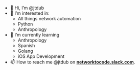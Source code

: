 - 👋 Hi, I’m @jtdub
- 👀 I’m interested in:
     - All things network automation
     - Python
     - Anthropology
- 🌱 I’m currently learning
     - Anthropology
     - Spanish
     - Golang
     - iOS App Development
- 📫 How to reach me @jtdub on **[networktocode.slack.com](https://networktocode.slack.com)**.

<!---
jtdub/jtdub is a ✨ special ✨ repository because its `README.md` (this file) appears on your GitHub profile.
You can click the Preview link to take a look at your changes.
--->
